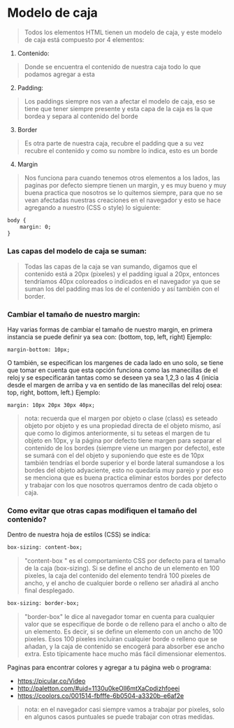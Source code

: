 # Modelo de caja

> Todos los elementos HTML tienen un modelo de caja, y este modelo de caja está compuesto por 4 elementos: 

1. Contenido: 
> Donde se encuentra el contenido  de nuestra caja todo lo que podamos agregar a esta 
2. Padding: 
> Los paddings siempre nos van a afectar el modelo de caja, eso se tiene que tener siempre presente y esta capa de la caja es la que bordea y separa al contenido del borde
3. Border
> Es otra parte de nuestra caja, recubre el padding que a su vez recubre el contenido y como su nombre lo indica, esto es un borde

4. Margin
> Nos funciona para cuando tenemos otros elementos a los lados, las paginas por defecto siempre tienen un margin, y es muy bueno y muy buena practica que nosotros se lo quitemos siempre, para que no se vean afectadas nuestras creaciones en el navegador y esto se hace agregando a nuestro (CSS o style) lo siguiente:

```html
body {
	margin: 0;
}
```

### Las capas del modelo de caja se suman:
> Todas las capas de la caja se van sumando, digamos que el contenido está a 20px (pixeles) y el padding igual a 20px, entonces tendríamos 40px coloreados o indicados en el navegador ya que se suman los del padding mas los de el contenido y así también con el border.

### Cambiar el tamaño de nuestro margin:
Hay varias formas de cambiar el tamaño de nuestro margin, en primera instancia se puede definir ya sea con: (bottom, top, left, right)
Ejemplo:
```
margin-bottom: 10px;
```

O también, se especifican los margenes de cada lado en uno solo, se tiene que tomar en cuenta que esta opción funciona como las manecillas de el reloj y se especificarán tantas como se deseen ya sea 1,2,3 o las 4 (inicia desde el margen de arriba  y va en sentido de las manecillas del reloj osea: top, right, bottom, left.)
Ejemplo:
```
margin: 10px 20px 30px 40px;
```
>nota: recuerda que el margen por objeto o clase (class) es seteado objeto por objeto y es una propiedad directa de el objeto mismo, así que como lo digimos anteriormente, si tu seteas el margen de tu objeto en 10px, y la página por defecto tiene margen para separar el contenido de los bordes (siempre viene un margen por defecto), este se sumará con el del objeto y suponiendo que este es de 10px también tendrías el borde superior y el borde lateral sumandose a los bordes del objeto adyaciente, esto no quedaría muy parejo y por eso se menciona que es buena practica eliminar estos bordes por defecto y trabajar con los que nosotros querramos dentro de cada objeto o caja.

### Como evitar que otras capas modifiquen el tamaño del contenido?
Dentro de nuestra hoja de estilos (CSS) se indíca:
```html
box-sizing: content-box;
```
> "content-box " es el comportamiento CSS por defecto para el tamaño de la caja (box-sizing). Si se define el ancho de un elemento en 100 pixeles, la caja del contenido del elemento tendrá 100 pixeles de ancho, y el ancho de cualquier borde o relleno ser añadirá al ancho final desplegado.

```html
box-sizing: border-box; 
```
> "border-box" le dice al navegador tomar en cuenta para cualquier valor que se especifique de borde o de relleno para el ancho o alto de un elemento. Es decir, si se define un elemento con un ancho de 100 pixeles. Esos 100 pixeles incluíran cualquier borde o relleno que se añadan, y la caja de contenido se encogerá para absorber ese ancho extra. Esto típicamente hace mucho más fácil dimensionar elementos.

Paginas para encontrar colores y agregar a tu página web o programa:
* https://picular.co/Video
* http://paletton.com/#uid=1130u0keOll6mtXaCpdizhfoeei
* https://coolors.co/001514-fbfffe-6b0504-a3320b-e6af2e

>nota: en el navegador casi siempre vamos a trabajar por pixeles, solo en algunos casos puntuales se puede trabajar con otras medidas.